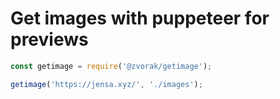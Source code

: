 # Get images with puppeteer for previews

```js
const getimage = require('@zvorak/getimage');

getimage('https://jensa.xyz/', './images');
```
